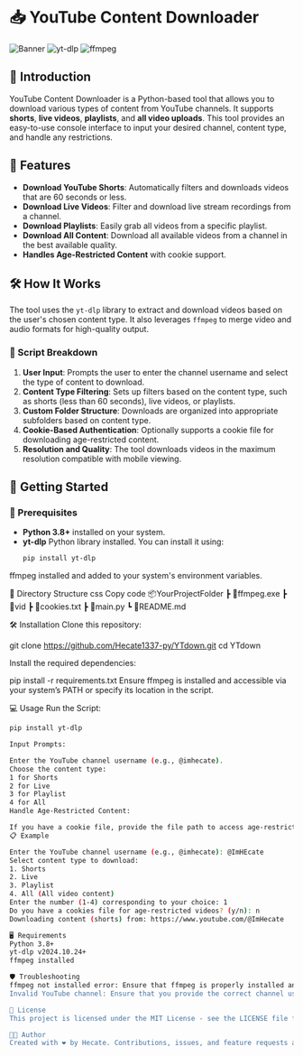 # 📥 YouTube Content Downloader

![Banner](https://img.shields.io/badge/Python-3.8+-blue?style=for-the-badge&logo=python)
![yt-dlp](https://img.shields.io/badge/yt--dlp-v2024.10.24-yellow?style=for-the-badge&logo=youtube)
![ffmpeg](https://img.shields.io/badge/ffmpeg-Installed-green?style=for-the-badge&logo=ffmpeg)

## 🌟 Introduction
YouTube Content Downloader is a Python-based tool that allows you to download various types of content from YouTube channels. It supports **shorts**, **live videos**, **playlists**, and **all video uploads**. This tool provides an easy-to-use console interface to input your desired channel, content type, and handle any restrictions.

## 🎨 Features
- **Download YouTube Shorts**: Automatically filters and downloads videos that are 60 seconds or less.
- **Download Live Videos**: Filter and download live stream recordings from a channel.
- **Download Playlists**: Easily grab all videos from a specific playlist.
- **Download All Content**: Download all available videos from a channel in the best available quality.
- **Handles Age-Restricted Content** with cookie support.

## 🛠️ How It Works
The tool uses the `yt-dlp` library to extract and download videos based on the user's chosen content type. It also leverages `ffmpeg` to merge video and audio formats for high-quality output.

### 📑 Script Breakdown
1. **User Input**: Prompts the user to enter the channel username and select the type of content to download.
2. **Content Type Filtering**: Sets up filters based on the content type, such as shorts (less than 60 seconds), live videos, or playlists.
3. **Custom Folder Structure**: Downloads are organized into appropriate subfolders based on content type.
4. **Cookie-Based Authentication**: Optionally supports a cookie file for downloading age-restricted content.
5. **Resolution and Quality**: The tool downloads videos in the maximum resolution compatible with mobile viewing.

## 🚀 Getting Started

### 📝 Prerequisites
- **Python 3.8+** installed on your system.
- **yt-dlp** Python library installed. You can install it using:
  ```bash
  pip install yt-dlp
  
ffmpeg installed and added to your system's environment variables.

📂 Directory Structure
css
Copy code
📦YourProjectFolder
 ┣ 📜ffmpeg.exe
 ┣ 📂vid
 ┣ 📜cookies.txt
 ┣ 📜main.py
 ┗ 📜README.md
 
🛠️ Installation
Clone this repository:

git clone https://github.com/Hecate1337-py/YTdown.git
cd YTdown

Install the required dependencies:

pip install -r requirements.txt
Ensure ffmpeg is installed and accessible via your system’s PATH or specify its location in the script.

💻 Usage
Run the Script:
  ```bash
  pip install yt-dlp

Input Prompts:

Enter the YouTube channel username (e.g., @imhecate).
Choose the content type:
1 for Shorts
2 for Live
3 for Playlist
4 for All
Handle Age-Restricted Content:

If you have a cookie file, provide the file path to access age-restricted videos.
📋 Example

Enter the YouTube channel username (e.g., @imhecate): @ImHEcate
Select content type to download:
1. Shorts
2. Live
3. Playlist
4. All (All video content)
Enter the number (1-4) corresponding to your choice: 1
Do you have a cookies file for age-restricted videos? (y/n): n
Downloading content (shorts) from: https://www.youtube.com/@ImHecate

🖥️ Requirements
Python 3.8+
yt-dlp v2024.10.24+
ffmpeg installed

🛡️ Troubleshooting
ffmpeg not installed error: Ensure that ffmpeg is properly installed and its path is correctly added to your system's PATH.
Invalid YouTube channel: Ensure that you provide the correct channel username (starting with @).

📄 License
This project is licensed under the MIT License - see the LICENSE file for details.

👨‍💻 Author
Created with ❤️ by Hecate. Contributions, issues, and feature requests are welcome!
